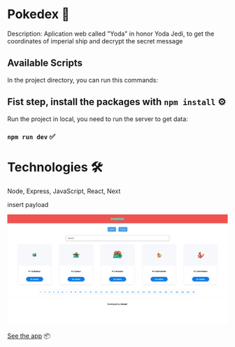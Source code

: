 # Pokedex 🚀

Description: Aplication web called "Yoda" in honor Yoda Jedi, to get the coordinates of imperial ship and decrypt the secret message

## Available Scripts

In the project directory, you can run this commands:

## Fist step, install the packages with `npm install` ⚙️

Run the project in local, you need to run the server to get data:

### `npm run dev` ✅

# Technologies 🛠

Node, Express, JavaScript, React, Next

insert payload

![Captura de la app](./public/img/pokedex.png)

[See the app](https://pokedex-beige-sigma.vercel.app/) 📦
